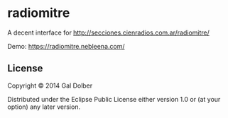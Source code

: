 # radiomitre

A decent interface for http://secciones.cienradios.com.ar/radiomitre/

Demo: https://radiomitre.nebleena.com/

## License

Copyright © 2014 Gal Dolber

Distributed under the Eclipse Public License either version 1.0 or (at
your option) any later version.
